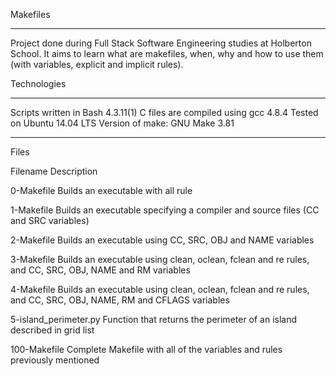 Makefiles
***************************************************************************************


Project done during Full Stack Software Engineering studies at Holberton School. It aims to learn what are makefiles, when, why and how to use them (with variables, explicit and implicit rules).





Technologies
**********************************************
Scripts written in Bash 4.3.11(1)
C files are compiled using gcc 4.8.4
Tested on Ubuntu 14.04 LTS
Version of make: GNU Make 3.81




******************************************
Files




Filename	Description





0-Makefile	Builds an executable with all rule




1-Makefile	Builds an executable specifying a compiler and source files (CC and SRC variables)




2-Makefile	Builds an executable using CC, SRC, OBJ and NAME variables





3-Makefile	Builds an executable using clean, oclean, fclean and re rules, and CC, SRC, OBJ, NAME and RM variables





4-Makefile	Builds an executable using clean, oclean, fclean and re rules, and CC, SRC, OBJ, NAME, RM and CFLAGS variables





5-island_perimeter.py	Function that returns the perimeter of an island described in grid list





100-Makefile	Complete Makefile with all of the variables and rules previously mentioned
